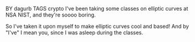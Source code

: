BY	dagurb
TAGS	crypto
I've been taking some classes on elliptic curves at NSA NIST, and they're soooo boring.

So I've taken it upon myself to make elliptic curves cool and based! And by "I've" I mean you, since I was asleep during the classes.
